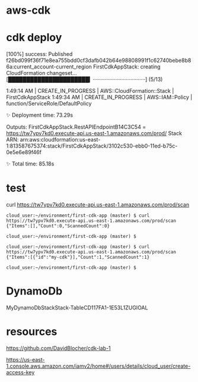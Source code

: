 # aws-cdk

# cdk deploy

[100%] success: Published f26bd099f36f71e8ea755bdd0cf3dafb042b64e98808991f1c62740bebe8b86a:current_account-current_region
FirstCdkAppStack: creating CloudFormation changeset...
[██████████████████████▎···································] (5/13)

1:49:14 AM | CREATE_IN_PROGRESS   | AWS::CloudFormation::Stack  | FirstCdkAppStack
1:49:34 AM | CREATE_IN_PROGRESS   | AWS::IAM::Policy            | function/ServiceRole/DefaultPolicy


✨  Deployment time: 73.29s

Outputs:
FirstCdkAppStack.RestAPIEndpointB14C3C54 = https://tw7ypv7kd0.execute-api.us-east-1.amazonaws.com/prod/
Stack ARN:
arn:aws:cloudformation:us-east-1:813587675374:stack/FirstCdkAppStack/3102c530-ebb0-11ed-b75c-0e5e6e89f46f

✨  Total time: 85.18s


# test 

curl https://tw7ypv7kd0.execute-api.us-east-1.amazonaws.com/prod/scan



```
cloud_user:~/environment/first-cdk-app (master) $ curl https://tw7ypv7kd0.execute-api.us-east-1.amazonaws.com/prod/scan
{"Items":[],"Count":0,"ScannedCount":0}

cloud_user:~/environment/first-cdk-app (master) $ 

cloud_user:~/environment/first-cdk-app (master) $ curl https://tw7ypv7kd0.execute-api.us-east-1.amazonaws.com/prod/scan
{"Items":[{"id":"my-cdk"}],"Count":1,"ScannedCount":1}

cloud_user:~/environment/first-cdk-app (master) $ 

```
# DynamoDb 

MyDynamoDbStackStack-TableCD117FA1-1E53L1ZUGIOAL

# resources
https://github.com/DavidBlocher/cdk-lab-1

https://us-east-1.console.aws.amazon.com/iamv2/home#/users/details/cloud_user/create-access-key
